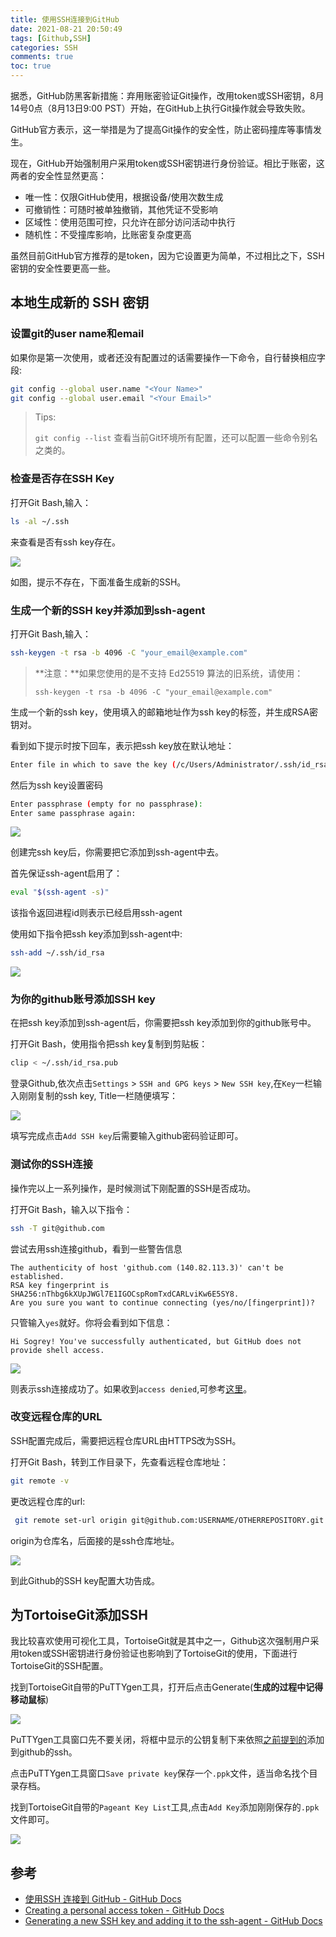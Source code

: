 ```yaml
---
title: 使用SSH连接到GitHub
date: 2021-08-21 20:50:49
tags: [Github,SSH]
categories: SSH
comments: true
toc: true
---
```


据悉，GitHub防黑客新措施：弃用账密验证Git操作，改用token或SSH密钥，8月14号0点（8月13日9:00 PST）开始，在GitHub上执行Git操作就会导致失败。

GitHub官方表示，这一举措是为了提高Git操作的安全性，防止密码撞库等事情发生。

现在，GitHub开始强制用户采用token或SSH密钥进行身份验证。相比于账密，这两者的安全性显然更高：
- 唯一性：仅限GitHub使用，根据设备/使用次数生成
- 可撤销性：可随时被单独撤销，其他凭证不受影响
- 区域性：使用范围可控，只允许在部分访问活动中执行
- 随机性：不受撞库影响，比账密复杂度更高

虽然目前GitHub官方推荐的是token，因为它设置更为简单，不过相比之下，SSH密钥的安全性要更高一些。

<!--more-->

## 本地生成新的 SSH 密钥

### 设置git的user name和email

如果你是第一次使用，或者还没有配置过的话需要操作一下命令，自行替换相应字段:

``` bash
git config --global user.name "<Your Name>"
git config --global user.email "<Your Email>"
```

> Tips:
>
> `git config --list` 查看当前Git环境所有配置，还可以配置一些命令别名之类的。

### 检查是否存在SSH Key

打开Git Bash,输入：

``` bash
ls -al ~/.ssh
```

来查看是否有ssh key存在。

![](https://gitee.com/Sogrey/gitee-cdn/raw/master/imgs/Checking%20for%20existing%20SSH%20keys.png)

如图，提示不存在，下面准备生成新的SSH。

### 生成一个新的SSH key并添加到ssh-agent

打开Git Bash,输入：

``` bash
ssh-keygen -t rsa -b 4096 -C "your_email@example.com"
```

> **注意：**如果您使用的是不支持 Ed25519 算法的旧系统，请使用：
>
> ```shell
> ssh-keygen -t rsa -b 4096 -C "your_email@example.com"
> ```

生成一个新的ssh key，使用填入的邮箱地址作为ssh key的标签，并生成RSA密钥对。

看到如下提示时按下回车，表示把ssh key放在默认地址：

``` bash
Enter file in which to save the key (/c/Users/Administrator/.ssh/id_rsa):
```

然后为ssh key设置密码

``` bash
Enter passphrase (empty for no passphrase):
Enter same passphrase again:
```

![](https://gitee.com/Sogrey/gitee-cdn/raw/master/imgs/Generating%20a%20new%20SSH%20key%20and%20adding%20it%20to%20the%20ssh-agent.png)

创建完ssh key后，你需要把它添加到ssh-agent中去。

首先保证ssh-agent启用了：

``` bash
eval "$(ssh-agent -s)"
```

该指令返回进程id则表示已经启用ssh-agent

使用如下指令把ssh key添加到ssh-agent中:

``` bash
ssh-add ~/.ssh/id_rsa
```

![](https://gitee.com/Sogrey/gitee-cdn/raw/master/imgs/adding%20ssh%20to%20the%20ssh-agent.png)

### 为你的github账号添加SSH key

在把ssh key添加到ssh-agent后，你需要把ssh key添加到你的github账号中。

打开Git Bash，使用指令把ssh key复制到剪贴板：

``` bash
clip < ~/.ssh/id_rsa.pub
```

登录Github,依次点击`Settings` > `SSH and GPG keys` > `New SSH key`,在`Key`一栏输入刚刚复制的ssh key, Title一栏随便填写：

![](https://gitee.com/Sogrey/gitee-cdn/raw/master/imgs/Adding%20a%20new%20SSH%20key%20to%20your%20GitHub%20account.png)

填写完成点击`Add SSH key`后需要输入github密码验证即可。

### 测试你的SSH连接

操作完以上一系列操作，是时候测试下刚配置的SSH是否成功。

打开Git Bash，输入以下指令：

``` bash
ssh -T git@github.com
```

尝试去用ssh连接github，看到一些警告信息

```
The authenticity of host 'github.com (140.82.113.3)' can't be established.
RSA key fingerprint is SHA256:nThbg6kXUpJWGl7E1IGOCspRomTxdCARLviKw6E5SY8.
Are you sure you want to continue connecting (yes/no/[fingerprint])?
```

只管输入`yes`就好。你将会看到如下信息：

``` 
Hi Sogrey! You've successfully authenticated, but GitHub does not provide shell access.
```

![](https://gitee.com/Sogrey/gitee-cdn/raw/master/imgs/Testing%20your%20SSH%20connection.png)

则表示ssh连接成功了。如果收到`access denied`,可参考[这里](https://help.github.com/articles/error-permission-denied-publickey/)。

### 改变远程仓库的URL

SSH配置完成后，需要把远程仓库URL由HTTPS改为SSH。

打开Git Bash，转到工作目录下，先查看远程仓库地址：

``` bash
git remote -v
```

更改远程仓库的url:

``` bash
 git remote set-url origin git@github.com:USERNAME/OTHERREPOSITORY.git
```

origin为仓库名，后面接的是ssh仓库地址。

![](https://gitee.com/Sogrey/gitee-cdn/raw/master/imgs/Changing%20a%20remote's%20URL.png)

到此Github的SSH key配置大功告成。

## 为TortoiseGit添加SSH

我比较喜欢使用可视化工具，TortoiseGit就是其中之一，Github这次强制用户采用token或SSH密钥进行身份验证也影响到了TortoiseGit的使用，下面进行TortoiseGit的SSH配置。

找到TortoiseGit自带的PuTTYgen工具，打开后点击Generate(**生成的过程中记得移动鼠标**)

![](https://gitee.com/Sogrey/gitee-cdn/raw/master/imgs/Create%20SSH%20key%20by%20PuTTY%20Key%20Generator.png)

PuTTYgen工具窗口先不要关闭，将框中显示的公钥复制下来依照[之前提到的](#为你的github账号添加SSH-key)添加到github的ssh。

点击PuTTYgen工具窗口`Save private key`保存一个`.ppk`文件，适当命名找个目录存档。

找到TortoiseGit自带的`Pageant Key List`工具,点击`Add Key`添加刚刚保存的`.ppk`文件即可。

![](https://gitee.com/Sogrey/gitee-cdn/raw/master/imgs/Add%20ppk%20file%20into%20Pageant%20Key%20List.png)

## 参考

- [使用SSH 连接到 GitHub - GitHub Docs](https://docs.github.com/cn/github/authenticating-to-github/connecting-to-github-with-ssh)
- [Creating a personal access token - GitHub Docs](https://docs.github.com/en/github/authenticating-to-github/keeping-your-account-and-data-secure/creating-a-personal-access-token)
- [Generating a new SSH key and adding it to the ssh-agent - GitHub Docs](https://docs.github.com/en/github/authenticating-to-github/connecting-to-github-with-ssh/generating-a-new-ssh-key-and-adding-it-to-the-ssh-agent)

